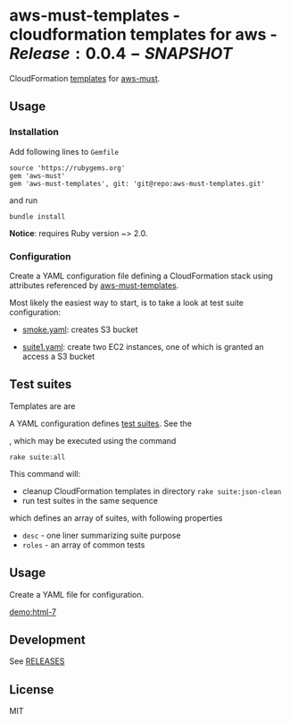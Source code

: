 # aws-must-templates - cloudformation templates for aws - $Release:0.0.4-SNAPSHOT$

CloudFormation
[templates](https://rawgit.com/jarjuk/aws-must-templates/master/generated-docs/aws-must-templates.html)
for [aws-must](https://github.com/jarjuk/aws-must).


## Usage

### Installation

Add following lines to `Gemfile`


    source 'https://rubygems.org'
	gem 'aws-must'
	gem 'aws-must-templates', git: 'git@repo:aws-must-templates.git'
	
and run

	bundle install
	
**Notice**: requires Ruby version ~> 2.0.

### Configuration

Create a YAML configuration file defining a CloudFormation stack using
attributes referenced by
[aws-must-templates](https://rawgit.com/jarjuk/aws-must-templates/master/generated-docs/aws-must-templates.html).

Most likely the easiest way to start, is to take a look at test suite
configuration: 

* [smoke.yaml](smoke.yaml): creates S3 bucket 

* [suite1.yaml](suite1.yaml): create two EC2 instances, one of which
  is granted an access a S3 bucket



### 

## Test suites

Templates are are 


A YAML configuration defines [test suites](test-suites.yaml). See the 

, which
may be executed using the command

	rake suite:all
	
This command will:

* cleanup CloudFormation templates in directory `rake suite:json-clean`
* run test suites in the same sequence 


which defines an array of suites, with following properties

* `desc` - one liner summarizing suite purpose
* `roles` - an array of common tests 


## Usage

Create a YAML file for configuration.

[demo:html-7](https://rawgit.com/jarjuk/aws-must/master/generated-docs/7.html)



## Development

See [RELEASES](RELEASES.md)


## License 

MIT



